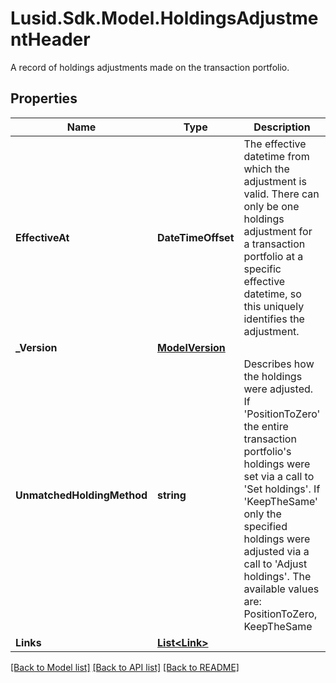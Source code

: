 # Lusid.Sdk.Model.HoldingsAdjustmentHeader
A record of holdings adjustments made on the transaction portfolio.

## Properties

Name | Type | Description | Notes
------------ | ------------- | ------------- | -------------
**EffectiveAt** | **DateTimeOffset** | The effective datetime from which the adjustment is valid. There can only be one holdings adjustment for a transaction portfolio at a specific effective datetime, so this uniquely identifies the adjustment. | 
**_Version** | [**ModelVersion**](ModelVersion.md) |  | 
**UnmatchedHoldingMethod** | **string** | Describes how the holdings were adjusted. If &#39;PositionToZero&#39; the entire transaction portfolio&#39;s holdings were set via a call to &#39;Set holdings&#39;. If &#39;KeepTheSame&#39; only the specified holdings were adjusted via a call to &#39;Adjust holdings&#39;. The available values are: PositionToZero, KeepTheSame | 
**Links** | [**List&lt;Link&gt;**](Link.md) |  | [optional] 

[[Back to Model list]](../README.md#documentation-for-models) [[Back to API list]](../README.md#documentation-for-api-endpoints) [[Back to README]](../README.md)

